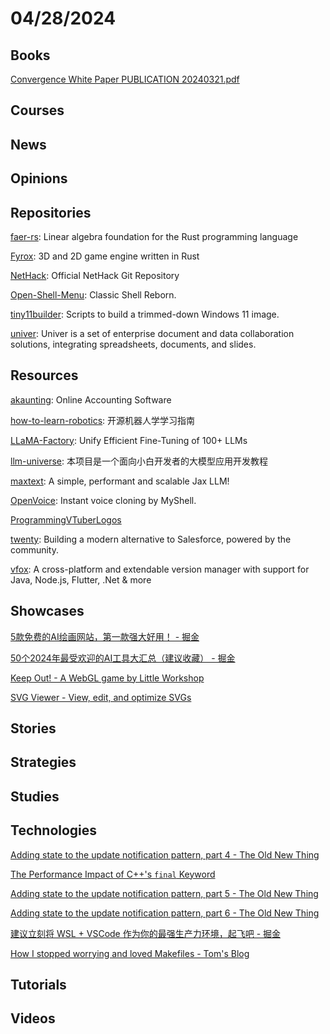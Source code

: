 # 04/28/2024

## Books
[Convergence White Paper PUBLICATION 20240321.pdf](https://assets.arkinvest.com/media-8e522a83-1b23-4d58-a202-792712f8d2d3/ff76349d-7983-4384-899f-a105178f886c/Convergence%20White%20Paper%20PUBLICATION%2020240321.pdf)

## Courses

## News

## Opinions

## Repositories
[faer-rs](https://github.com/sarah-ek/faer-rs): Linear algebra foundation for the Rust programming language

[Fyrox](https://github.com/FyroxEngine/Fyrox): 3D and 2D game engine written in Rust

[NetHack](https://github.com/NetHack/NetHack): Official NetHack Git Repository

[Open-Shell-Menu](https://github.com/Open-Shell/Open-Shell-Menu): Classic Shell Reborn.

[tiny11builder](https://github.com/ntdevlabs/tiny11builder): Scripts to build a trimmed-down Windows 11 image.

[univer](https://github.com/dream-num/univer): Univer is a set of enterprise document and data collaboration solutions, integrating spreadsheets, documents, and slides.

## Resources
[akaunting](https://github.com/akaunting/akaunting): Online Accounting Software

[how-to-learn-robotics](https://github.com/qqfly/how-to-learn-robotics): 开源机器人学学习指南

[LLaMA-Factory](https://github.com/hiyouga/LLaMA-Factory): Unify Efficient Fine-Tuning of 100+ LLMs

[llm-universe](https://github.com/datawhalechina/llm-universe): 本项目是一个面向小白开发者的大模型应用开发教程

[maxtext](https://github.com/google/maxtext): A simple, performant and scalable Jax LLM!

[OpenVoice](https://github.com/myshell-ai/OpenVoice): Instant voice cloning by MyShell.

[ProgrammingVTuberLogos](https://github.com/Aikoyori/ProgrammingVTuberLogos)

[twenty](https://github.com/twentyhq/twenty): Building a modern alternative to Salesforce, powered by the community.

[vfox](https://github.com/version-fox/vfox): A cross-platform and extendable version manager with support for Java, Node.js, Flutter, .Net & more

## Showcases
[​5款免费的AI绘画网站，第一款强大好用！ - 掘金](https://juejin.cn/post/7260386796206129213)

[50个2024年最受欢迎的AI工具大汇总（建议收藏） - 掘金](https://juejin.cn/post/7352100456334655498)

[Keep Out! - A WebGL game by Little Workshop](https://www.playkeepout.com/)

[SVG Viewer - View, edit, and optimize SVGs](https://www.svgviewer.dev/)

## Stories

## Strategies

## Studies

## Technologies
[Adding state to the update notification pattern, part 4 - The Old New Thing](https://devblogs.microsoft.com/oldnewthing/20240422-00/?p=109693)

[The Performance Impact of C++'s `final` Keyword](https://16bpp.net/blog/post/the-performance-impact-of-cpp-final-keyword/)

[Adding state to the update notification pattern, part 5 - The Old New Thing](https://devblogs.microsoft.com/oldnewthing/20240423-00/?p=109697)

[Adding state to the update notification pattern, part 6 - The Old New Thing](https://devblogs.microsoft.com/oldnewthing/20240424-00/?p=109700)

[建议立刻将 WSL + VSCode 作为你的最强生产力环境，起飞吧 - 掘金](https://juejin.cn/post/7362084371056656384)

[How I stopped worrying and loved Makefiles - Tom's Blog](https://gagor.pro/2024/02/how-i-stopped-worrying-and-loved-makefiles/)

## Tutorials

## Videos
